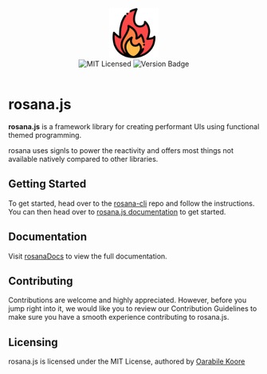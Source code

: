 
<div align="center"><img src="./favicon.ico" width="100" /></div>

<div align="center">
<img alt="MIT Licensed" src="https://img.shields.io/badge/license-MIT-blue.svg">
<img alt="Version Badge" src="https://img.shields.io/badge/version-0.0.96-brightgreen.svg">
</div>

<br>

# rosana.js

**rosana.js** is a framework library for creating performant UIs using functional themed programming.

rosana uses signls to power the reactivity and offers most things not available natively compared to other libraries.

## Getting Started

To get  started, head over to the [rosana-cli](https://github.com/oarabiledev/rosana-cli)
 repo and follow the instructions.
You can then head over to [rosana.js documentation](https://savory-gold-540.notion.site/rosana-js-documentation-13bbfc84915f802e8449cc7836e4b71c?pvs=4) to get started.

## Documentation

Visit [rosanaDocs](https://savory-gold-540.notion.site/rosana-js-documentation-13bbfc84915f802e8449cc7836e4b71c) to view the full documentation.

## Contributing

Contributions are welcome and highly appreciated. However, before you jump right into it, we would like you to review our Contribution Guidelines to make sure you have a smooth experience contributing to rosana.js.

## Licensing

rosana.js is licensed under the MIT License, authored by [Oarabile Koore](https://github.com/oarabiledev)
